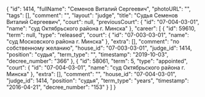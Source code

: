 {
    "id": 1414,
    "fullName": "Семенов Виталий Сергеевич",
    "photoURL": "",
    "tags": [],
    "comment": "",
    "layout": "judge",
    "title": "Судья Семенов Виталий Сергеевич",
    "court": null,
    "previousCourt": {
        "id": "07-004-03-01",
        "name": "суд Октябрьского района г. Минска"
    },
    "career": [
        {
            "id": 59610,
            "term": null,
            "type": "released",
            "court": {
                "id": "07-003-03-01",
                "name": "суд Московского района г. Минска"
            },
            "extra": [],
            "comment": "по собственному желанию",
            "house_id": "07-003-03-01",
            "judge_id": 1414,
            "position": "судья",
            "term_type": "",
            "timestamp": "2019-10-03",
            "decree_number": "366"
        },
        {
            "id": 58061,
            "term": 5,
            "type": "appointed",
            "court": {
                "id": "07-004-03-01",
                "name": "суд Октябрьского района г. Минска"
            },
            "extra": [],
            "comment": "",
            "house_id": "07-004-03-01",
            "judge_id": 1414,
            "position": "судья",
            "term_type": "years",
            "timestamp": "2016-04-21",
            "decree_number": "153"
        }
    ]
}